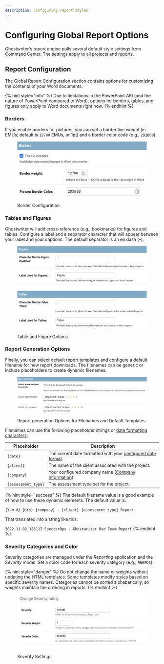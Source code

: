 ```yaml
---
description: Configuring report styles
---
```


# Configuring Global Report Options

Ghostwriter's report engine pulls several default style settings from Command Center. The settings apply to all projects and reports.

## Report Configuration

The Global Report Configuration section contains options for customizing the contents of your Word documents.

{% hint style="info" %}
Due to limitations in the PowerPoint API (and the nature of PowerPoint compared to Word), options for borders, tables, and figures only apply to Word documents right now.
{% endhint %}

### Borders

If you enable borders for pictures, you can set a border line weight (in EMUs; default is `12700` EMUs, or 1pt) and a border color code (e.g., `2D2B6B`).

<figure><img src="../.gitbook/assets/image (5) (2).png" alt="Border configuration options"><figcaption><p>Border Configuration</p></figcaption></figure>

### Tables and Figures

Ghostwriter will add cross-reference (e.g., bookmarks) for figures and tables. Configure a label and a separator character that will appear between your label and your captions. The default separator is an en dash (–).

<figure><img src="../.gitbook/assets/image (3) (1).png" alt="Table and figure options"><figcaption><p>Table and Figure Options</p></figcaption></figure>

### Report Generation Options

Finally, you can select default report templates and configure a default filename for new report downloads. The filenames can be generic or include placeholders to create dynamic filenames.

<figure><img src="../.gitbook/assets/image (2) (2).png" alt="Report generation options for filename and templates"><figcaption><p>Report generation Options for Filenames and Default Templates</p></figcaption></figure>

Filenames can use the following placeholder strings or [date formatting characters](https://docs.djangoproject.com/en/4.1/ref/templates/builtins/#date):

| Placeholder         | Description                                                                                                                                         |
| ------------------- | --------------------------------------------------------------------------------------------------------------------------------------------------- |
| `{date}`            | The current date formatted with your [configured date format](https://www.ghostwriter.wiki/getting-started/quickstart#customizing-the-date-format). |
| `{client}`          | The name of the client associated with the project.                                                                                                 |
| `{company}`         | Your configured company name ([Company Information](personalizing-company-information.md)).                                                         |
| `{assessment_type}` | The assessment type set for the project.                                                                                                            |

{% hint style="success" %}
The default filename value is a good example of how to use these dynamic elements. The default value is:

`{Y-m-d`}`_{His} {company} - {client} {assessment_type} Report`

That translates into a string like this:

`2022-11-02_185117 SpecterOps - Ghostwriter Red Team Report`
{% endhint %}

### Severity Categories and Color

Severity categories are managed under the _Reporting_ application and the _Severity_ model. Set a color code for each severity category (e.g., `966FD6`).

{% hint style="danger" %}
Do not change the name or weights without updating the HTML templates. Some templates modify styles based on specific severity names. Categories cannot be sorted alphabetically, so weights maintain the ordering in reports.
{% endhint %}

<figure><img src="../.gitbook/assets/image (9) (1).png" alt="Severity settings for name, weight, and color"><figcaption><p>Severity Settings</p></figcaption></figure>
